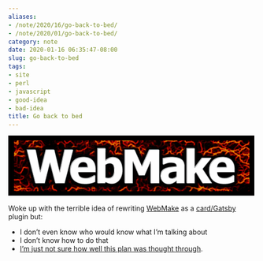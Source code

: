 ```yaml
---
aliases:
- /note/2020/16/go-back-to-bed/
- /note/2020/01/go-back-to-bed/
category: note
date: 2020-01-16 06:35:47-08:00
slug: go-back-to-bed
tags:
- site
- perl
- javascript
- good-idea
- bad-idea
title: Go back to bed
---
```


![attachments/img/2020/cover-2020-01-16.png](../../../attachments/img/2020/cover-2020-01-16.png)

Woke up with the terrible idea of rewriting [WebMake](http://webmake.taint.org/) as a [card/Gatsby](../../../card/Gatsby.md) plugin but:

* I don’t even know who would know what I’m talking about
* I don’t know how to do that
* [I’m just not sure how well this plan was thought through](https://youtu.be/93B072j-E3I).
